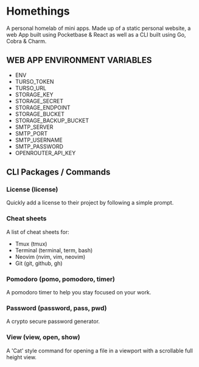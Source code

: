 # Homethings

A personal homelab of mini apps. Made up of a static personal website, a web App built using Pocketbase & React as well as a CLI built using Go, Cobra & Charm.

## WEB APP ENVIRONMENT VARIABLES

- ENV
- TURSO_TOKEN
- TURSO_URL
- STORAGE_KEY
- STORAGE_SECRET
- STORAGE_ENDPOINT
- STORAGE_BUCKET
- STORAGE_BACKUP_BUCKET
- SMTP_SERVER
- SMTP_PORT
- SMTP_USERNAME
- SMTP_PASSWORD
- OPENROUTER_API_KEY

## CLI Packages / Commands

### License (license)

Quickly add a license to their project by following a simple prompt.

### Cheat sheets

A list of cheat sheets for:

- Tmux (tmux)
- Terminal (terminal, term, bash)
- Neovim (nvim, vim, neovim)
- Git (git, github, gh)

### Pomodoro (pomo, pomodoro, timer)

A pomodoro timer to help you stay focused on your work.

### Password (password, pass, pwd)

A crypto secure password generator.

### View (view, open, show)

A 'Cat' style command for opening a file in a viewport with a scrollable full height view.
